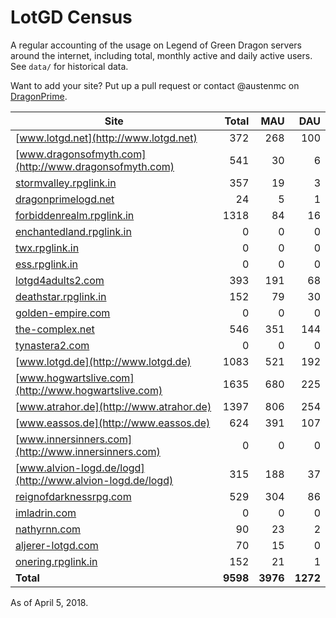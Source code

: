 # LotGD Census
A regular accounting of the usage on Legend of Green Dragon servers around the internet, including total, monthly active and daily active users. See `data/` for historical data.

Want to add your site? Put up a pull request or contact @austenmc on [DragonPrime](http://dragonprime.net).


Site | Total | MAU | DAU
--- | ---:| ---:| ---:
[www.lotgd.net](http://www.lotgd.net)|372|268|100
[www.dragonsofmyth.com](http://www.dragonsofmyth.com)|541|30|6
[stormvalley.rpglink.in](http://stormvalley.rpglink.in)|357|19|3
[dragonprimelogd.net](http://dragonprimelogd.net)|24|5|1
[forbiddenrealm.rpglink.in](http://forbiddenrealm.rpglink.in)|1318|84|16
[enchantedland.rpglink.in](http://enchantedland.rpglink.in)|0|0|0
[twx.rpglink.in](http://twx.rpglink.in)|0|0|0
[ess.rpglink.in](http://ess.rpglink.in)|0|0|0
[lotgd4adults2.com](http://lotgd4adults2.com)|393|191|68
[deathstar.rpglink.in](http://deathstar.rpglink.in)|152|79|30
[golden-empire.com](http://golden-empire.com)|0|0|0
[the-complex.net](http://the-complex.net)|546|351|144
[tynastera2.com](http://tynastera2.com)|0|0|0
[www.lotgd.de](http://www.lotgd.de)|1083|521|192
[www.hogwartslive.com](http://www.hogwartslive.com)|1635|680|225
[www.atrahor.de](http://www.atrahor.de)|1397|806|254
[www.eassos.de](http://www.eassos.de)|624|391|107
[www.innersinners.com](http://www.innersinners.com)|0|0|0
[www.alvion-logd.de/logd](http://www.alvion-logd.de/logd)|315|188|37
[reignofdarknessrpg.com](http://reignofdarknessrpg.com)|529|304|86
[imladrin.com](http://imladrin.com)|0|0|0
[nathyrnn.com](http://nathyrnn.com)|90|23|2
[aljerer-lotgd.com](http://aljerer-lotgd.com)|70|15|0
[onering.rpglink.in](http://onering.rpglink.in)|152|21|1
**Total**|**9598**|**3976**|**1272**

As of April 5, 2018.
